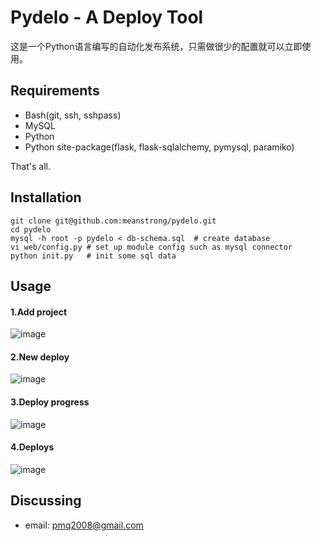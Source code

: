 Pydelo - A Deploy Tool
======================
这是一个Python语言编写的自动化发布系统，只需做很少的配置就可以立即使用。

Requirements
------------

* Bash(git, ssh, sshpass)
* MySQL
* Python
* Python site-package(flask, flask-sqlalchemy, pymysql, paramiko)

That's all.

Installation
------------
```
git clone git@github.com:meanstrong/pydelo.git
cd pydelo
mysql -h root -p pydelo < db-schema.sql  # create database
vi web/config.py # set up module config such as mysql connector
python init.py   # init some sql data 
```

Usage
-----
#### 1.Add project
![image](https://github.com/meanstrong/pydelo/raw/master/docs/create_project.png)

#### 2.New deploy
![image](https://github.com/meanstrong/pydelo/raw/master/docs/create_deploy.png)

#### 3.Deploy progress
![image](https://github.com/meanstrong/pydelo/raw/master/docs/deploy_progress.png)

#### 4.Deploys
![image](https://github.com/meanstrong/pydelo/raw/master/docs/deploys.png)

Discussing
----------
- email: pmq2008@gmail.com
